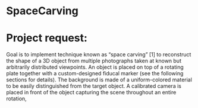 # SpaceCarving
# Project request:
Goal is to implement technique known as “space carving” [1] to reconstruct the shape of
a 3D object from multiple photographs taken at known but arbitrarily distributed viewpoints.
An object is placed on top of a rotating plate together with a custom-designed fiducal marker
(see the following sections for details). The background is made of a uniform-colored
material to be easily distinguished from the target object. A calibrated camera is placed in
front of the object capturing the scene throughout an entire rotation,
